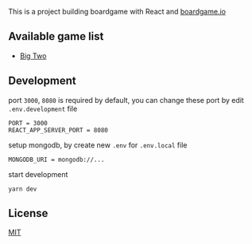 This is a project building boardgame with React and <a href="https://boardgame.io/" target="_blank">boardgame.io</a>

## Available game list

- [Big Two](./src/games/BigTwo)

## Development

port `3000`, `8080` is required by default, you can change these port by edit `.env.development` file

```
PORT = 3000
REACT_APP_SERVER_PORT = 8080
```

setup mongodb, by create new `.env` for `.env.local` file

```
MONGODB_URI = mongodb://...
```

start development

```
yarn dev
```

## License

[MIT](LICENSE)
